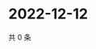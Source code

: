 # 2022-12-12

共 0 条

<!-- BEGIN WEIBO -->
<!-- 最后更新时间 Mon Dec 12 2022 00:00:41 GMT+0800 (China Standard Time) -->

<!-- END WEIBO -->
